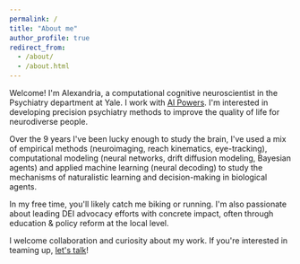 ```yaml
---
permalink: /
title: "About me"
author_profile: true
redirect_from:
  - /about/
  - /about.html
---
```


<!-- ---
permalink: /
title: ""
excerpt: ""
author_profile: true
redirect_from:
  - /about/
  - /about.html
---
 -->


Welcome! I'm Alexandria, a computational cognitive neuroscientist in the Psychiatry department at Yale. I work with [Al Powers](https://medicine.yale.edu/lab/powers/). I'm interested in developing precision psychiatry methods to improve the quality of life for neurodiverse people.


Over the 9 years I've been lucky enough to study the brain, I've used a mix of empirical methods (neuroimaging, reach kinematics, eye-tracking), computational modeling (neural networks, drift diffusion modeling, Bayesian agents) and applied machine learning (neural decoding) to study the mechanisms of naturalistic learning and decision-making in biological agents. 

In my free time, you'll likely catch me biking or running. I'm also passionate about leading DEI advocacy efforts with concrete impact, often through education & policy reform at the local level. 

I welcome collaboration and curiosity about my work. If you're interested in teaming up, [let's talk](https://outlook.office.com/bookwithme/user/b64057b10c5a41eea08a3aba57110d89@yale.edu?anonymous&ep=plink)!



[//]: # (See below for an overview of my work:)

[//]: # ()
[//]: # ()
[//]: # ([<img src="../images/defense_title.png " width="600" />]&#40;https://www.youtube.com/watch?v=Cu29DsmkOow&#41; )

[//]: # ()
[//]: # (<!-- replace with gif  -->)



